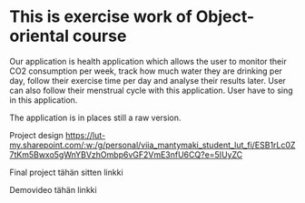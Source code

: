 # This is exercise work of Object-oriental course


Our application is health application which allows the user to monitor their CO2 consumption per week, 
track how much water they are drinking per day, follow their exercise time per day and analyse their results later. 
User can also follow their menstrual cycle with this application. User have to sing in this application.

The application is in places still a raw version.


Project design https://lut-my.sharepoint.com/:w:/g/personal/viia_mantymaki_student_lut_fi/ESB1rLc0Z7tKm5Bwxo5gWnYBVzhOmbp6vGF2VmE3nfU6CQ?e=5IUyZC


Final project tähän sitten linkki

Demovideo tähän linkki
